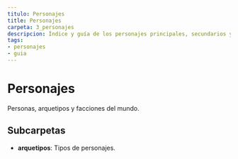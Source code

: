 ```yaml
---
titulo: Personajes
title: Personajes
carpeta: 3_personajes
descripcion: Índice y guía de los personajes principales, secundarios y arquetipos del universo SyV.
tags:
- personajes
- guia
---
```


# Personajes

Personas, arquetipos y facciones del mundo.

## Subcarpetas
- **arquetipos**: Tipos de personajes.
